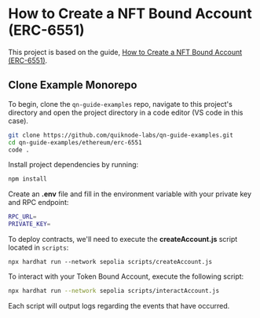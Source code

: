 # How to Create a NFT Bound Account (ERC-6551)

This project is based on the guide, [How to Create a NFT Bound Account (ERC-6551)]().

## Clone Example Monorepo

To begin, clone the `qn-guide-examples` repo, navigate to this project's directory and open the project directory in a code editor (VS code in this case).

```bash
git clone https://github.com/quiknode-labs/qn-guide-examples.git
cd qn-guide-examples/ethereum/erc-6551
code .
```

Install project dependencies by running:

```sh
npm install
```

Create an **.env** file and fill in the environment variable with your private key and RPC endpoint:

```sh
RPC_URL=
PRIVATE_KEY=
```

To deploy contracts, we'll need to execute the **createAccount.js** script located in `scripts`:

```
npx hardhat run --network sepolia scripts/createAccount.js
```

To interact with your Token Bound Account, execute the following script:

```sh
npx hardhat run --network sepolia scripts/interactAccount.js
```

Each script will output logs regarding the events that have occurred.